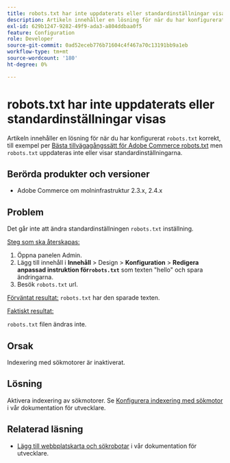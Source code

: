 ```yaml
---
title: robots.txt har inte uppdaterats eller standardinställningar visas
description: Artikeln innehåller en lösning för när du har konfigurerat "robots.txt" korrekt, till exempel enligt [Best practices for Adobe Commerce robots.txt](https://support.magento.com/hc/en-us/articles/360048754931) men "robots.txt" uppdateras inte eller visar standardinställningarna.
exl-id: 629b1247-9282-49f9-ada3-a804ddbaa0f5
feature: Configuration
role: Developer
source-git-commit: 0ad52eceb776b71604c4f467a70c13191bb9a1eb
workflow-type: tm+mt
source-wordcount: '180'
ht-degree: 0%

---
```


# robots.txt har inte uppdaterats eller standardinställningar visas

Artikeln innehåller en lösning för när du har konfigurerat `robots.txt` korrekt, till exempel per [Bästa tillvägagångssätt för Adobe Commerce robots.txt](https://support.magento.com/hc/en-us/articles/360048754931) men `robots.txt` uppdateras inte eller visar standardinställningarna.

## Berörda produkter och versioner

* Adobe Commerce om molninfrastruktur 2.3.x, 2.4.x

## Problem

Det går inte att ändra standardinställningen `robots.txt` inställning.

<u>Steg som ska återskapas:</u>

1. Öppna panelen Admin.
1. Lägg till innehåll i **Innehåll** > Design > **Konfiguration** > **Redigera anpassad instruktion för`robots.txt`** som texten &quot;hello&quot; och spara ändringarna.
1. Besök `robots.txt` url.

<u>Förväntat resultat:</u>
`robots.txt` har den sparade texten.

<u>Faktiskt resultat:</u>

`robots.txt` filen ändras inte.

## Orsak

Indexering med sökmotorer är inaktiverat.

## Lösning

Aktivera indexering av sökmotorer. Se [Konfigurera indexering med sökmotor](https://devdocs.magento.com/cloud/trouble/robots-sitemap.html#configure-indexing-by-search-engine) i vår dokumentation för utvecklare.

## Relaterad läsning

* [Lägg till webbplatskarta och sökrobotar](https://devdocs.magento.com/cloud/trouble/robots-sitemap.html) i vår dokumentation för utvecklare.
